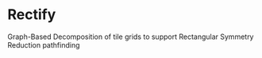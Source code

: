 # Rectify

Graph-Based Decomposition of tile grids to support Rectangular Symmetry Reduction pathfinding
